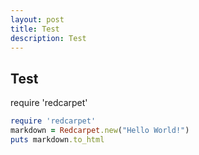 ```yaml
---
layout: post
title: Test
description: Test
---
```


<h2 class="post_title">Test</h2>

require 'redcarpet'

```ruby
require 'redcarpet'
markdown = Redcarpet.new("Hello World!")
puts markdown.to_html
```

